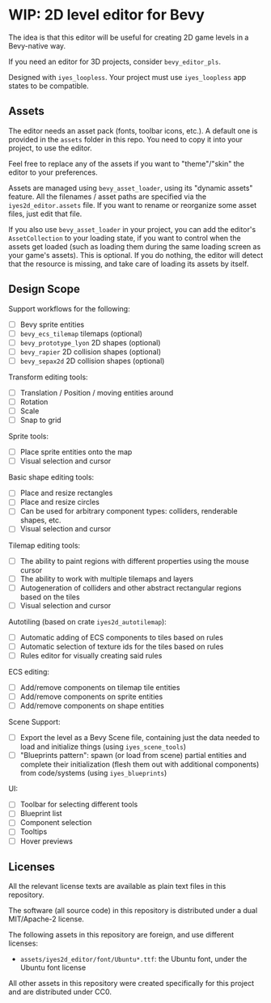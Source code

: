 # WIP: 2D level editor for Bevy

The idea is that this editor will be useful for creating 2D game levels in a
Bevy-native way.

If you need an editor for 3D projects, consider `bevy_editor_pls`.

Designed with `iyes_loopless`.
Your project must use `iyes_loopless` app states to be compatible.

## Assets

The editor needs an asset pack (fonts, toolbar icons, etc.). A default one is
provided in the `assets` folder in this repo. You need to copy it into your
project, to use the editor.

Feel free to replace any of the assets if you want to "theme"/"skin" the editor
to your preferences.

Assets are managed using `bevy_asset_loader`, using its "dynamic assets" feature.
All the filenames / asset paths are specified via the `iyes2d_editor.assets` file.
If you want to rename or reorganize some asset files, just edit that file.

If you also use `bevy_asset_loader` in your project, you can add the editor's
`AssetCollection` to your loading state, if you want to control when the assets
get loaded (such as loading them during the same loading screen as your game's
assets). This is optional. If you do nothing, the editor will detect that the
resource is missing, and take care of loading its assets by itself.

## Design Scope

Support workflows for the following:
  - [ ] Bevy sprite entities
  - [ ] `bevy_ecs_tilemap` tilemaps (optional)
  - [ ] `bevy_prototype_lyon` 2D shapes (optional)
  - [ ] `bevy_rapier` 2D collision shapes (optional)
  - [ ] `bevy_sepax2d` 2D collision shapes (optional)

Transform editing tools:
  - [ ] Translation / Position / moving entities around
  - [ ] Rotation
  - [ ] Scale
  - [ ] Snap to grid

Sprite tools:
  - [ ] Place sprite entities onto the map
  - [ ] Visual selection and cursor

Basic shape editing tools:
  - [ ] Place and resize rectangles
  - [ ] Place and resize circles
  - [ ] Can be used for arbitrary component types: colliders, renderable shapes, etc.
  - [ ] Visual selection and cursor

Tilemap editing tools:
  - [ ] The ability to paint regions with different properties using the mouse cursor
  - [ ] The ability to work with multiple tilemaps and layers
  - [ ] Autogeneration of colliders and other abstract rectangular regions based on the tiles
  - [ ] Visual selection and cursor

Autotiling (based on crate `iyes2d_autotilemap`):
  - [ ] Automatic adding of ECS components to tiles based on rules
  - [ ] Automatic selection of texture ids for the tiles based on rules
  - [ ] Rules editor for visually creating said rules

ECS editing:
  - [ ] Add/remove components on tilemap tile entities
  - [ ] Add/remove components on sprite entities
  - [ ] Add/remove components on shape entities

Scene Support:
  - [ ] Export the level as a Bevy Scene file, containing just the data needed to load and initialize things (using `iyes_scene_tools`)
  - [ ] "Blueprints pattern": spawn (or load from scene) partial entities and complete their initialization (flesh them out with additional components) from code/systems (using `iyes_blueprints`)

UI:
  - [ ] Toolbar for selecting different tools
  - [ ] Blueprint list
  - [ ] Component selection
  - [ ] Tooltips
  - [ ] Hover previews

## Licenses

All the relevant license texts are available as plain text files in this repository.

The software (all source code) in this repository is distributed under a dual MIT/Apache-2 license.

The following assets in this repository are foreign, and use different licenses:
 - `assets/iyes2d_editor/font/Ubuntu*.ttf`: the Ubuntu font, under the Ubuntu font license

All other assets in this repository were created specifically for this project and are distributed under CC0.
